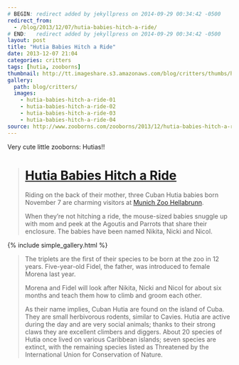```yaml
---
# BEGIN: redirect added by jekyllpress on 2014-09-29 00:34:42 -0500
redirect_from:
  - /blog/2013/12/07/hutia-babies-hitch-a-ride/
# END:   redirect added by jekyllpress on 2014-09-29 00:34:42 -0500
layout: post
title: "Hutia Babies Hitch a Ride"
date: 2013-12-07 21:04
categories: critters
tags: [hutia, zooborns]
thumbnail: http://tt.imageshare.s3.amazonaws.com/blog/critters/thumbs/hutia-babies-hitch-a-ride-02.gif
gallery:
  path: blog/critters/
  images:
    - hutia-babies-hitch-a-ride-01
    - hutia-babies-hitch-a-ride-02
    - hutia-babies-hitch-a-ride-03
    - hutia-babies-hitch-a-ride-04
source: http://www.zooborns.com/zooborns/2013/12/hutia-babies-hitch-a-ride.html
---
```

Very cute little zooborns: Hutias!!


> # [Hutia Babies Hitch a Ride](http://www.zooborns.com/zooborns/2013/12/hutia-babies-hitch-a-ride.html)
> 
> Riding on the back of their mother, three Cuban Hutia babies born
> November 7 are charming visitors at [Munich Zoo
> Hellabrunn](http://www.tierpark-hellabrunn.de/muenchner-tierpark-hellabrunn-der-zoo-der-stadt-muenchen.html).
> 
> When they’re not hitching a ride, the mouse-sized babies snuggle up with
> mom and peek at the Agoutis and Parrots that share their enclosure.  The
> babies have been named Nikita, Nicki and Nicol.

{% include simple_gallery.html %}

> The triplets are the first of their species to be born at the zoo in 12
> years.  Five-year-old Fidel, the father, was introduced to female Morena
> last year. 
> 
> Morena and Fidel will look after Nikita, Nicki and Nicol for about six
> months and teach them how to climb and groom each other.
> 
> As their name implies, Cuban Hutia are found on the island of Cuba. 
> They are small herbivorous rodents, similar to Cavies.  Hutia are active
> during the day and are very social animals; thanks to their strong claws
> they are excellent climbers and diggers. About 20 species of Hutia once
> lived on various Caribbean islands; seven species are extinct, with the
> remaining species listed as Threatened by the International Union for
> Conservation of Nature.
> 

